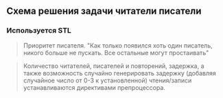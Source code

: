 ## Схема решения задачи читатели писатели

### Используется STL

> Приоритет писателя.
> "Как только появился хоть один писатель, никого больше не пускать.
> Все остальные могут простаивать"

> Количество читателей, писателей и повторений, задержка, а также возможность
> случайно генерировать задержку (добавляя случайное число от 0-3
> к установленной) чтения/записи устанавливаются директивами препроцессора.